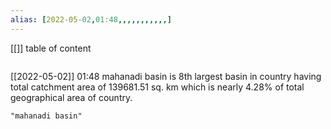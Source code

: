 ```yaml
---
alias: [2022-05-02,01:48,,,,,,,,,,,]
---
```

[[]]
table of content
```toc
```

[[2022-05-02]] 01:48
mahanadi basin is 8th largest basin in country having total catchment area of 139681.51 sq. km which is nearly 4.28% of total geographical area of country.
```query
"mahanadi basin"
```
